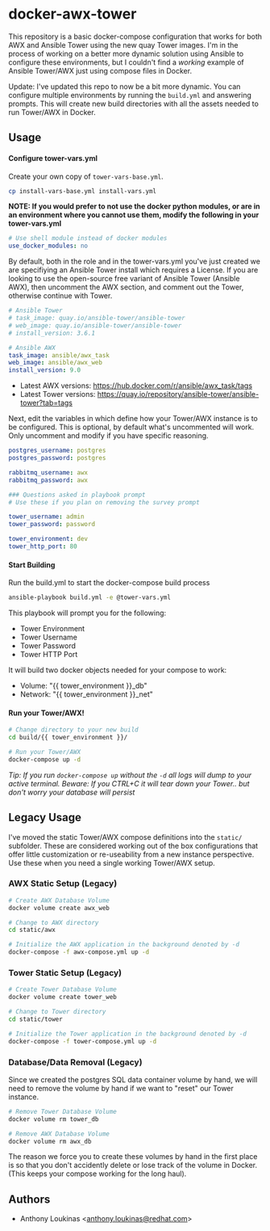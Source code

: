 # docker-awx-tower

This repository is a basic docker-compose configuration that works for both AWX and Ansible Tower using the new quay Tower images. I'm in the process of working on a better more dynamic solution using Ansible to configure these environments, but I couldn't find a *working* example of Ansible Tower/AWX just using compose files in Docker.

Update: I've updated this repo to now be a bit more dynamic. You can configure multiple environments by running the `build.yml` and answering prompts. This will create new build directories with all the assets needed to run Tower/AWX in Docker.

## Usage

#### Configure tower-vars.yml

Create your own copy of `tower-vars-base.yml`.

```bash
cp install-vars-base.yml install-vars.yml
```

**NOTE: If you would prefer to not use the docker python modules, or are in an environment where you cannot use them, modify the following in your tower-vars.yml**

```yaml
# Use shell module instead of docker modules
use_docker_modules: no
```

By default, both in the role and in the tower-vars.yml you've just created we are specifiying an Ansible Tower install which requires a License. If you are looking to use the open-source free variant of Ansible Tower (Ansible AWX), then uncomment the AWX section, and comment out the Tower, otherwise continue with Tower.

```yaml
# Ansible Tower
# task_image: quay.io/ansible-tower/ansible-tower
# web_image: quay.io/ansible-tower/ansible-tower
# install_version: 3.6.1

# Ansible AWX
task_image: ansible/awx_task
web_image: ansible/awx_web
install_version: 9.0
```

- Latest AWX versions: https://hub.docker.com/r/ansible/awx_task/tags
- Latest Tower versions: https://quay.io/repository/ansible-tower/ansible-tower?tab=tags

Next, edit the variables in which define how your Tower/AWX instance is to be configured. This is optional, by default what's uncommented will work. Only uncomment and modify if you have specific reasoning.

```yaml
postgres_username: postgres
postgres_password: postgres

rabbitmq_username: awx
rabbitmq_password: awx

### Questions asked in playbook prompt
# Use these if you plan on removing the survey prompt

tower_username: admin
tower_password: password

tower_environment: dev
tower_http_port: 80
```

#### Start Building
Run the build.yml to start the docker-compose build process

```bash
ansible-playbook build.yml -e @tower-vars.yml
```

This playbook will prompt you for the following:

- Tower Environment
- Tower Username
- Tower Password
- Tower HTTP Port

It will build two docker objects needed for your compose to work:

- Volume: "{{ tower_environment }}_db"
- Network: "{{ tower_environment }}_net"

#### Run your Tower/AWX!

```bash
# Change directory to your new build
cd build/{{ tower_environment }}/

# Run your Tower/AWX
docker-compose up -d
```

*Tip: If you run `docker-compose up` without the `-d` all logs will dump to your active terminal. Beware: If you CTRL+C it will tear down your Tower.. but don't worry your database will persist*


## Legacy Usage

I've moved the static Tower/AWX compose definitions into the `static/` subfolder. These are considered working out of the box configurations that offer little customization or re-useability from a new instance perspective. Use these when you need a single working Tower/AWX setup.

### AWX Static Setup (Legacy)

```bash
# Create AWX Database Volume
docker volume create awx_web

# Change to AWX directory
cd static/awx

# Initialize the AWX application in the background denoted by -d
docker-compose -f awx-compose.yml up -d
```

### Tower Static Setup (Legacy)

```bash
# Create Tower Database Volume
docker volume create tower_web

# Change to Tower directory
cd static/tower

# Initialize the Tower application in the background denoted by -d
docker-compose -f tower-compose.yml up -d
```

### Database/Data Removal (Legacy)

Since we created the postgres SQL data container volume by hand, we will need to remove the volume by hand if we want to "reset" our Tower instance.

```bash
# Remove Tower Database Volume
docker volume rm tower_db

# Remove AWX Database Volume
docker volume rm awx_db
```

The reason we force you to create these volumes by hand in the first place is so that you don't accidently delete or lose track of the volume in Docker. (This keeps your compose working for the long haul).

## Authors

- Anthony Loukinas <<anthony.loukinas@redhat.com>>
